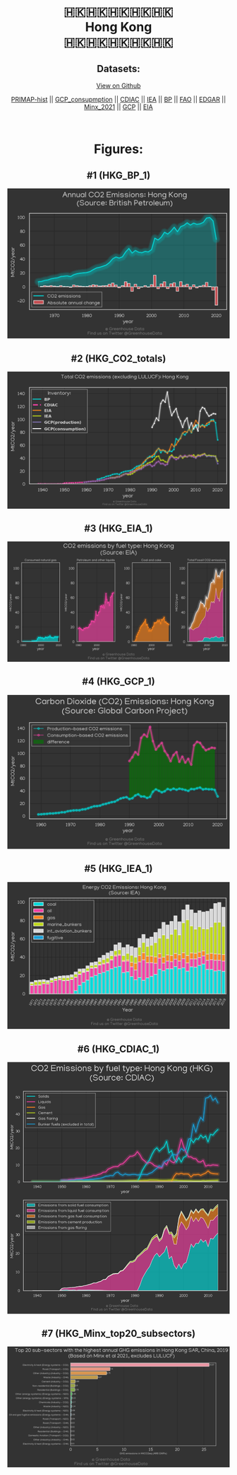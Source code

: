 
<center>
<h1 align="center">
🇭🇰🇭🇰🇭🇰🇭🇰🇭🇰
<br>
Hong Kong
<br>
🇭🇰🇭🇰🇭🇰🇭🇰🇭🇰
</h1>
<h2>Datasets:</h2>
<p><a href="https://github.com/dquintani/GreenhouseData/tree/master/country_data/HKG_Hong Kong/data">View on Github</a>
<br></p><p><a href="data/HKG_PRIMAP-hist.csv">PRIMAP-hist</a> || <a href="data/HKG_GCP_consupmption.csv">GCP_consupmption</a> || <a href="data/HKG_CDIAC.csv">CDIAC</a> || <a href="data/HKG_IEA.csv">IEA</a> || <a href="data/HKG_BP.csv">BP</a> || <a href="data/HKG_FAO.csv">FAO</a> || <a href="data/HKG_EDGAR.csv">EDGAR</a> || <a href="data/HKG_Minx_2021.csv">Minx_2021</a> || <a href="data/HKG_GCP.csv">GCP</a> || <a href="data/HKG_EIA.csv">EIA</a></p><p><br></p>
<h1>Figures:</h1><h2>#1 (HKG_BP_1)</h2>
<p><img alt="" src="figures/HKG_BP_1.png" /></p><h2>#2 (HKG_CO2_totals)</h2>
<p><img alt="" src="figures/HKG_CO2_totals.png" /></p><h2>#3 (HKG_EIA_1)</h2>
<p><img alt="" src="figures/HKG_EIA_1.png" /></p><h2>#4 (HKG_GCP_1)</h2>
<p><img alt="" src="figures/HKG_GCP_1.png" /></p><h2>#5 (HKG_IEA_1)</h2>
<p><img alt="" src="figures/HKG_IEA_1.png" /></p><h2>#6 (HKG_CDIAC_1)</h2>
<p><img alt="" src="figures/HKG_CDIAC_1.png" /></p><h2>#7 (HKG_Minx_top20_subsectors)</h2>
<p><img alt="" src="figures/HKG_Minx_top20_subsectors.png" /></p>